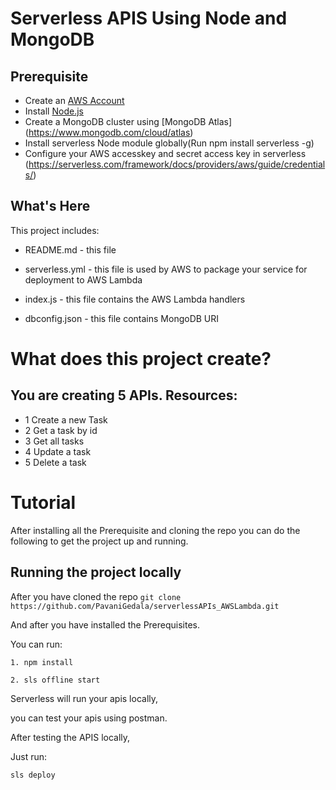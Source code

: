 Serverless APIS Using Node and MongoDB
==============================================

Prerequisite
-----------
- Create an [AWS Account](https://aws.amazon.com/
)
- Install [Node.js](https://nodejs.org/en/download/)
- Create a MongoDB cluster using  [MongoDB Atlas] (https://www.mongodb.com/cloud/atlas)
- Install serverless Node module globally(Run npm install serverless -g)
- Configure your AWS accesskey and secret access key in serverless
 (https://serverless.com/framework/docs/providers/aws/guide/credentials/)


What's Here
-----------

This project includes:

* README.md - this file

* serverless.yml - this file is used by AWS to package your service for deployment to AWS Lambda

* index.js - this file contains the AWS Lambda handlers

* dbconfig.json - this file contains MongoDB URI



# What does this project create? 

You are creating 5 APIs.
Resources: 
---

- 1 Create a new Task
- 2 Get a task by id
- 3 Get all tasks
- 4 Update a task 
- 5 Delete a task 



# Tutorial

After installing all the Prerequisite and cloning the repo you can do the following to get the project up and running. 


Running the project locally
------------------

After you have cloned the repo `git clone https://github.com/PavaniGedala/serverlessAPIs_AWSLambda.git`

And after you have installed the Prerequisites.

You can run: 

    1. npm install

    2. sls offline start

Serverless will run your apis locally,

you can test your apis using postman.

After testing the APIS locally,

Just run: 

    sls deploy
